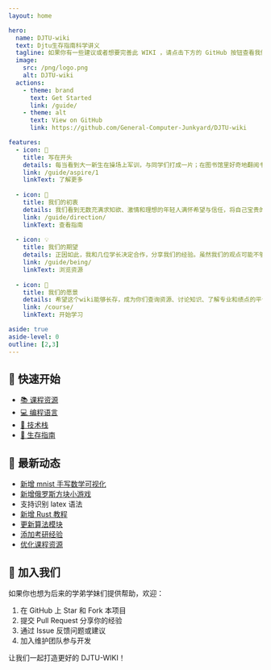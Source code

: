 ```yaml
---
layout: home

hero:
  name: DJTU-wiki
  text: Djtu生存指南科学讲义
  tagline: 如果你有一些建议或者想要完善此 WIKI ，请点击下方的 GitHub 按钮查看我们的仓库提交 issue 或者 PR ！
  image:
    src: /png/logo.png
    alt: DJTU-wiki
  actions:
    - theme: brand
      text: Get Started
      link: /guide/
    - theme: alt
      text: View on GitHub
      link: https://github.com/General-Computer-Junkyard/DJTU-wiki

features:
  - icon: 📝
    title: 写在开头
    details: 每当看到大一新生在操场上军训，与同学们打成一片；在图书馆里好奇地翻阅书籍，怯生生地询问学长座位是否有人；或是怀着感激和尊敬坐下来，认真学习大学课本，我都不禁为他们的热情和梦想感到欣慰。
    link: /guide/aspire/1
    linkText: 了解更多
  
  - icon: 🎯
    title: 我们的初衷
    details: 我们看到无数充满求知欲、激情和理想的年轻人满怀希望与信任，将自己宝贵的四年青春交给大学塑造。可惜的是，许多人毕业时会发现自己仍然碌碌无为，平庸无奇。
    link: /guide/direction/
    linkText: 查看指南
    
  - icon: 💡
    title: 我们的期望
    details: 正因如此，我和几位学长决定合作，分享我们的经验。虽然我们的观点可能不够全面或完全正确，但这些都是我们亲身经历的弯路。前人栽树，后人乘凉。
    link: /guide/being/
    linkText: 浏览资源
    
  - icon: 🌟
    title: 我们的愿景
    details: 希望这个wiki能够长存，成为你们查询资源、讨论知识、了解专业和绩点的平台，助你们成为自己想成为的那个人。
    link: /course/
    linkText: 开始学习

aside: true
aside-level: 0
outline: [2,3]
---
```


## 🎯 快速开始

- [📚 课程资源](/course/)
- [💻 编程语言](/language/)
- [🔧 技术栈](/jobs/)
- [📖 生存指南](/guide/)

<!-- ## 📊 项目统计

- 文档数量：100+
- 参与贡献：20+
- 月访问量：1000+
- 最近更新：2024-03 -->

## 🎉 最新动态

- [新增 mnist 手写数学可视化](jobs/ai/cv.md)
- [新增俄罗斯方块小游戏](jobs/Web/hello.md)
- 支持识别 latex 语法
- [新增 Rust 教程](/language/rust/)
- [更新算法模块](/jobs/algorithm/)
- [添加考研经验](/guide/being/)
- [优化课程资源](/course/)

## 🤝 加入我们

如果你也想为后来的学弟学妹们提供帮助，欢迎：

1. 在 GitHub 上 Star 和 Fork 本项目
2. 提交 Pull Request 分享你的经验
3. 通过 Issue 反馈问题或建议
4. 加入维护团队参与开发

让我们一起打造更好的 DJTU-WIKI！